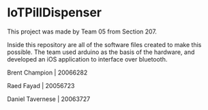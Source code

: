 # IoTPillDispenser

This project was made by Team 05 from Section 207. 

Inside this repository are all of the software files created to make this possible. 
The team used arduino as the basis of the hardware, and developed an iOS application to interface over bluetooth. 

Brent Champion | 20066282

Raed Fayad  |  20056723

Daniel Tavernese | 20063727
